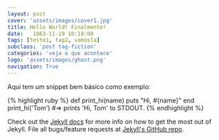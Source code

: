 ```yaml
---
layout: post
cover: 'assets/images/cover1.jpg'
title: Hello World! Finalmente!
date:   1863-11-19 10:18:00
tags: [teste1, tag2, vamosla]
subclass: 'post tag-fiction'
categories: 'veja o que acontece'
logo: 'assets/images/ghost.png'
navigation: True
---
```


Aqui tem um snippet bem básico como exemplo:

{% highlight ruby %}
def print_hi(name)
  puts "Hi, #{name}"
end
print_hi('Tom')
#=> prints 'Hi, Tom' to STDOUT.
{% endhighlight %}

Check out the [Jekyll docs][jekyll] for more info on how to get the most out of Jekyll. File all bugs/feature requests at [Jekyll's GitHub repo][jekyll-gh].

[jekyll-gh]: https://github.com/mojombo/jekyll
[jekyll]:    http://jekyllrb.com

